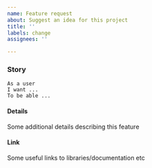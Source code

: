 ```yaml
---
name: Feature request
about: Suggest an idea for this project
title: ''
labels: change
assignees: ''

---
```


### Story
```
As a user
I want ...
To be able ...
```
#### Details
Some additional details describing this feature 

#### Link
Some useful links to libraries/documentation etc
